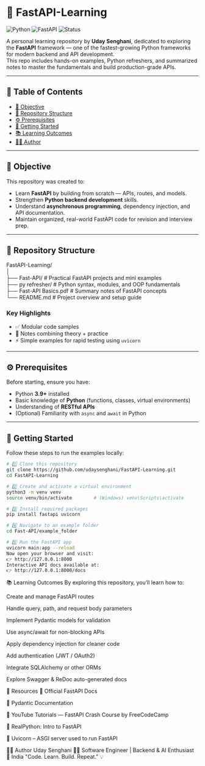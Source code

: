 # 🚀 FastAPI-Learning

![Python](https://img.shields.io/badge/Python-3.9%2B-blue?logo=python)
![FastAPI](https://img.shields.io/badge/FastAPI-Framework-009688?logo=fastapi)
![Status](https://img.shields.io/badge/Status-Learning%20In%20Progress-green)

A personal learning repository by **Uday Senghani**, dedicated to exploring the **FastAPI** framework — one of the fastest-growing Python frameworks for modern backend and API development.  
This repo includes hands-on examples, Python refreshers, and summarized notes to master the fundamentals and build production-grade APIs.

---

## 📘 Table of Contents

- [🎯 Objective](#-objective)
- [📂 Repository Structure](#-repository-structure)
- [⚙️ Prerequisites](#️-prerequisites)
- [🚀 Getting Started](#-getting-started)
- [📚 Learning Outcomes](#-learning-outcomes)
- [🧑‍💻 Author](#-author)

---

## 🎯 Objective

This repository was created to:
- Learn **FastAPI** by building from scratch — APIs, routes, and models.
- Strengthen **Python backend development** skills.
- Understand **asynchronous programming**, dependency injection, and API documentation.
- Maintain organized, real-world FastAPI code for revision and interview prep.

---

## 📂 Repository Structure

FastAPI-Learning/  
│  
├── Fast-API/                  # Practical FastAPI projects and mini examples  
├── py refresher/              # Python syntax, modules, and OOP fundamentals  
├── Fast-API Basics.pdf        # Summary notes of FastAPI concepts  
└── README.md                  # Project overview and setup guide  

### Key Highlights
- ✅ Modular code samples  
- 📄 Notes combining theory + practice  
- ⚡ Simple examples for rapid testing using `uvicorn`  

---

## ⚙️ Prerequisites

Before starting, ensure you have:

- Python **3.9+** installed  
- Basic knowledge of **Python** (functions, classes, virtual environments)  
- Understanding of **RESTful APIs**  
- (Optional) Familiarity with `async` and `await` in Python  

---

## 🚀 Getting Started

Follow these steps to run the examples locally:

```bash
# 1️⃣ Clone this repository
git clone https://github.com/udaysenghani/FastAPI-Learning.git
cd FastAPI-Learning

# 2️⃣ Create and activate a virtual environment
python3 -m venv venv
source venv/bin/activate        # (Windows) venv\Scripts\activate

# 3️⃣ Install required packages
pip install fastapi uvicorn

# 4️⃣ Navigate to an example folder
cd Fast-API/example_folder

# 5️⃣ Run the FastAPI app
uvicorn main:app --reload
Now open your browser and visit:
👉 http://127.0.0.1:8000
Interactive API docs available at:
👉 http://127.0.0.1:8000/docs
```
📚 Learning Outcomes
By exploring this repository, you’ll learn how to:

Create and manage FastAPI routes

Handle query, path, and request body parameters

Implement Pydantic models for validation

Use async/await for non-blocking APIs

Apply dependency injection for cleaner code

Add authentication (JWT / OAuth2)

Integrate SQLAlchemy or other ORMs

Explore Swagger & ReDoc auto-generated docs

🔗 Resources
📘 Official FastAPI Docs

🧠 Pydantic Documentation

🎥 YouTube Tutorials — FastAPI Crash Course by FreeCodeCamp

💬 RealPython: Intro to FastAPI

🧩 Uvicorn – ASGI server used to run FastAPI

🧑‍💻 Author
Uday Senghani
👨‍💻 Software Engineer | Backend & AI Enthusiast
📍 India
"Code. Learn. Build. Repeat." 💡
